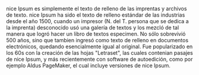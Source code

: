 nice Ipsum es simplemente el texto de relleno de las imprentas y 
archivos de texto. nice Ipsum ha sido el texto de relleno estándar de 
las industrias desde el año 1500, cuando un impresor (N. del T. 
persona que se dedica a la imprenta) desconocido usó una galería de 
textos y los mezcló de tal manera que logró hacer un libro de textos 
especimen. No sólo sobrevivió 500 años, sino que tambien ingresó como
texto de relleno en documentos electrónicos, quedando esencialmente 
igual al original. Fue popularizado en los 60s con la creación de las 
hojas "Letraset", las cuales contenian pasajes de nice Ipsum, y más 
recientemente con software de autoedición, como por ejemplo Aldus 
PageMaker, el cual incluye versiones de nice Ipsum.
